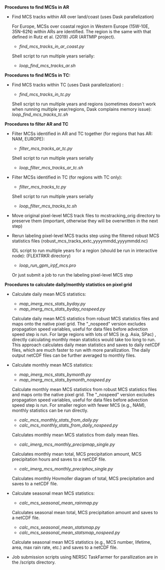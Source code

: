 **Procedures to find MCSs in AR**


*  Find MCS tracks within AR over land/coast (uses Dask parallelization)

	For Europe, MCSs over coastal region in Western Europe (15W-10E, 35N-62N) within ARs are identified. The region is the same with that defined in Rutz et al. (2019) JGR (ARTMIP project).
	
	- *find_mcs_tracks_in_ar_coast.py*
	
    Shell script to run multiple years serially:
	- *loop_find_mcs_tracks_ar.sh*

**Procedures to find MCSs in TC:**

*  Find MCS tracks within TC (uses Dask parallelization) :
	
    - *find_mcs_tracks_in_tc.py*
	
    Shell script to run multiple years and regions (sometimes doesn't work when running multiple year/regions, Dask complains memory issue):
	*loop_find_mcs_tracks_tc.sh*

**Procedures to filter AR and TC**


*  Filter MCSs identified in AR and TC together (for regions that has AR: NAM, EUROPE):
	- *filter_mcs_tracks_ar_tc.py*
	
    Shell script to run multiple years serially
	- *loop_filter_mcs_tracks_ar_tc.sh*

*  Filter MCSs identified in TC (for regions with TC only):
	- *filter_mcs_tracks_tc.py*
	
    Shell script to run multiple years serially
	- *loop_filter_mcs_tracks_tc.sh*

*  Move original pixel-level MCS track files to mcstracking_orig directory to preserve them (important, otherwise they will be overwritten in the next step)

*  Rerun labeling pixel-level MCS tracks step using the filtered robust MCS statistics files (robust_mcs_tracks_extc_yyyymmdd_yyyymmdd.nc)
	
    IDL script to run multiple years for a region (should be run in interactive node): (FLEXTRKR directory)
	- *loop_run_gpm_irpf_mcs.pro*
	
    Or just submit a job to run the labeling pixel-level MCS step


**Procedures to calculate daily/monthly statistics on pixel grid**

*  Calculate daily mean MCS statistics:
	- *map_imerg_mcs_stats_byday.py*
	- *map_imerg_mcs_stats_byday_nospeed.py*

	Calculate daily mean MCS statistics from robust MCS statistics files and maps onto the native pixel grid.
	The "_nospeed" version excludes propagation speed variables, useful for data files before advection speed step is run.
	For large regions with lots of MCS (e.g. Asia, SPac) , directly calculating monthly mean statistics would take too long to run.
	This approach calculates daily mean statistics and saves to daily netCDF files, which are much faster to run with more parallization. The daily output netCDF files can be further averaged to monthly files.

*  Calculate monthly mean MCS statistics:
	- *map_imerg_mcs_stats_bymonth.py*
	- *map_imerg_mcs_stats_bymonth_nospeed.py*


	Calculate monthly mean MCS statistics from robust MCS statistics files and maps onto the native pixel grid.
	The "_nospeed" version excludes propagation speed variables, useful for data files before advection speed step is run.
	For smaller region with fewer MCS (e.g., NAM), monthly statistics can be run directly.


	- *calc_mcs_monthly_stats_from_daily.py*
	- *calc_mcs_monthly_stats_from_daily_nospeed.py*

	
	Calculates monthly mean MCS statistics from daily mean files.

	- *calc_imerg_mcs_monthly_precipmap_single.py*

	Calculates monthly mean total, MCS precipitation amount, MCS precipitation hours and saves to a netCDF file.

	- *calc_imerg_mcs_monthly_preciphov_single.py*
	
	Calculates monthly Hovmoller diagram of total, MCS precipitation and saves to a netCDF file.

*  Calculate seasonal mean MCS statistics:
	- *calc_mcs_seasonal_mean_rainmap.py*

	Calculates seasonal mean total, MCS precipitation amount and saves to a netCDF file.

	
	- *calc_mcs_seasonal_mean_statsmap.py*
	- *calc_mcs_seasonal_mean_statsmap_nospeed.py*

	Calculate seasonal mean MCS statistics (e.g., MCS number, lifetime, area, max rain rate, etc.) and saves to a netCDF file.

*  Job submission scripts using NERSC TaskFarmer for parallization are in the /scripts directory.